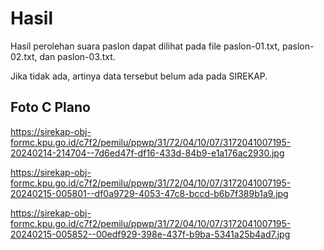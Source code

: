 # Hasil

Hasil perolehan suara paslon dapat dilihat pada file paslon-01.txt, paslon-02.txt, dan paslon-03.txt.

Jika tidak ada, artinya data tersebut belum ada pada SIREKAP.

## Foto C Plano

https://sirekap-obj-formc.kpu.go.id/c7f2/pemilu/ppwp/31/72/04/10/07/3172041007195-20240214-214704--7d6ed47f-df16-433d-84b9-e1a176ac2930.jpg

https://sirekap-obj-formc.kpu.go.id/c7f2/pemilu/ppwp/31/72/04/10/07/3172041007195-20240215-005801--df0a9729-4053-47c8-bccd-b6b7f389b1a9.jpg

https://sirekap-obj-formc.kpu.go.id/c7f2/pemilu/ppwp/31/72/04/10/07/3172041007195-20240215-005852--00edf929-398e-437f-b9ba-5341a25b4ad7.jpg
